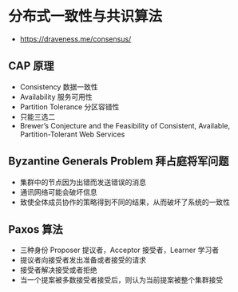 # 分布式一致性与共识算法
- https://draveness.me/consensus/

## CAP 原理
- Consistency 数据一致性
- Availability 服务可用性
- Partition Tolerance 分区容错性
- 只能三选二
- Brewer’s Conjecture and the Feasibility of Consistent, Available, Partition-Tolerant Web Services 

## Byzantine Generals Problem 拜占庭将军问题
- 集群中的节点因为出错而发送错误的消息
- 通讯网络可能会破坏信息
- 致使全体成员协作的策略得到不同的结果，从而破坏了系统的一致性

## Paxos 算法
- 三种身份 Proposer 提议者，Acceptor 接受者，Learner 学习者
- 提议者向接受者发出准备或者接受的请求
- 接受者解决接受或者拒绝
- 当一个提案被多数接受者接受后，则认为当前提案被整个集群接受
